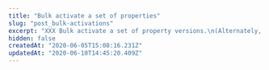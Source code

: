 ```yaml
---
title: "Bulk activate a set of properties"
slug: "post_bulk-activations"
excerpt: "XXX Bulk activate a set of property versions.\n(Alternately, perform a bulk [fallback](doc:fast-validation) to the previous\nactivation within an hour of the previous bulk activation.)\nBase the set of versions to activate on the results of a\n[bulk patch](https://dash.readme.com/project/papi-akamai/v1/refs/get_bulk-rules-patch-requests-bulkpatchid)\noperation, which you use to create a\n[BulkActivation](#bulkactivation) POST object.\nThis operation launches an asynchronous process to update\nproperties. To check its progress, run the\n[List bulk-activated properties](https://papi-akamai.readme.io/reference/bulkactivationsbulkactivationid#get_bulk-activations-bulkactivationid)\noperation, whose link is available in the `Location` header or\n`bulkActivationLink` member of this operation's response. See\n[Bulk Search and Update](doc:learn-about-bulk)\nfor overall guidance on this feature."
hidden: false
createdAt: "2020-06-05T15:08:16.231Z"
updatedAt: "2020-06-10T14:45:20.409Z"
---
```

